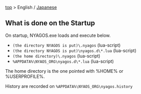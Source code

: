 [top](../readme.md) &gt; English / [Japanese](./05-Startup_ja.md)

## What is done on the Startup

On startup, NYAGOS.exe loads and execute below.

- `(the directory NYAGOS is put)\.nyagos` (lua-script)
- `(the directory NYAGOS is put)\nyagos.d\*.lua` (lua-script)
- `(the home directory)\.nyagos` (lua-script)
- `%APPDATA%\NYAOS_ORG\nyagos.d\*.lua` (lua-script)

The home directory is the one pointed with %HOME% or %USERPROFILE%.

History are recorded on `%APPDATA%\NYAOS_ORG\nyagos.history`
